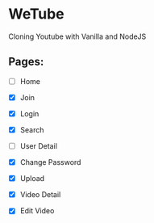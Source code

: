 # WeTube

Cloning Youtube with Vanilla and NodeJS

## Pages:

- [ ] Home
- [x] Join
- [x] Login
- [x] Search
- [ ] User Detail
- [x] Change Password
- [x] Upload
- [x] Video Detail
- [x] Edit Video

